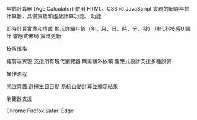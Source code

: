 年齡計算器 (Age Calculator)
使用 HTML、CSS 和 JavaScript 實現的網頁年齡計算器，具備實歲和虛歲計算功能。
功能

即時計算實歲和虛歲
顯示詳細年齡（年、月、日、時、分、秒）
現代科技感UI設計
響應式佈局
實時更新

技術規格

純前端實現
支援所有現代瀏覽器
無需額外依賴
響應式設計支援多種設備

操作流程

開啟頁面
選擇生日日期
系統自動計算並顯示結果

瀏覽器支援

Chrome
Firefox
Safari
Edge
